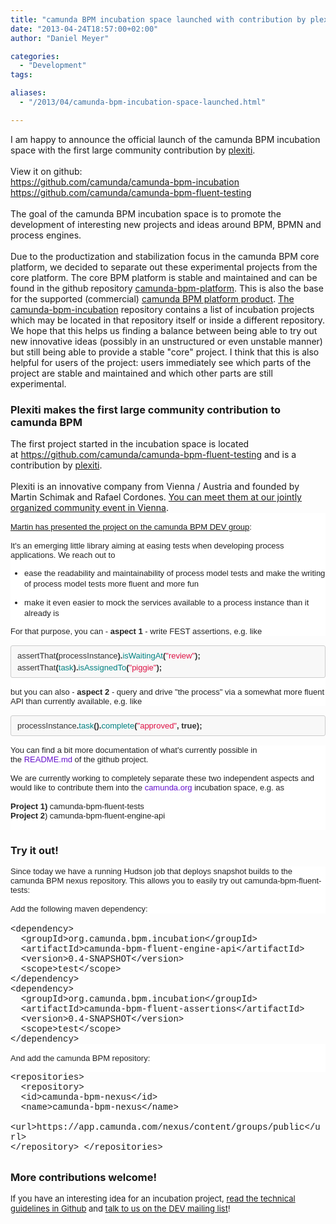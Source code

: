 ```yaml
---
title: "camunda BPM incubation space launched with contribution by plexiti"
date: "2013-04-24T18:57:00+02:00"
author: "Daniel Meyer"

categories:
  - "Development"
tags: 

aliases:
  - "/2013/04/camunda-bpm-incubation-space-launched.html"

---
```


<div class="separator" style="clear: both; text-align: left;">
I am happy to announce the official launch of the camunda BPM incubation space with the first large community contribution by <a href="http://plexiti.com/">plexiti</a>.</div>
<div class="separator" style="clear: both; text-align: left;">
<br /></div>
<div class="separator" style="clear: both; text-align: left;">
View it on github:&nbsp;</div>
<div class="separator" style="clear: both; text-align: left;">
<a href="https://github.com/camunda/camunda-bpm-incubation">https://github.com/camunda/camunda-bpm-incubation</a></div>
<div class="separator" style="clear: both; text-align: left;">
<a href="https://github.com/camunda/camunda-bpm-fluent-testing">https://github.com/camunda/camunda-bpm-fluent-testing</a></div>
<div class="separator" style="clear: both; text-align: left;">
<br /></div>
The goal of the camunda BPM incubation space is to promote the development of interesting new projects and ideas around BPM, BPMN and process engines.<br />
<br />
Due to the productization and stabilization focus in the camunda BPM core platform, we decided to&nbsp;separate out these&nbsp;experimental&nbsp;projects from the core platform. The core BPM platform is stable and maintained and can be found in the github repository&nbsp;<a href="https://github.com/camunda/camunda-bpm-platform">camunda-bpm-platform</a>. This is also the base for the supported (commercial)&nbsp;<a href="http://www.camunda.com/fox/product/community-vs-enterprise/">camunda BPM platform product</a>.&nbsp;<a href="https://github.com/camunda/camunda-bpm-incubation">The camunda-bpm-incubation</a>&nbsp;repository contains a list of incubation projects which may be located in that repository itself or inside a different repository. We hope that this helps us finding a balance between being able to try out new innovative ideas (possibly in an unstructured or even unstable manner) but still being able to provide a stable "core" project. I think that this is also helpful for users of the project: users immediately see which parts of the project are stable and maintained and which other parts are still experimental.<br />
<h3>
Plexiti makes the first large&nbsp;community&nbsp;contribution to camunda BPM</h3>
<div>
The first project started in the incubation space is located at&nbsp;<a href="https://github.com/camunda/camunda-bpm-fluent-testing">https://github.com/camunda/camunda-bpm-fluent-testing</a>&nbsp;and is a contribution by <a href="http://plexiti.com/">plexiti</a>.&nbsp;</div>
<div>
<br /></div>
<div>
Plexiti is an innovative company from Vienna / Austria and founded by <span style="font-family: inherit;">Martin Schimak&nbsp;</span><span style="font-family: inherit;">and&nbsp;</span><span style="font-family: inherit;">Rafael Cordones. <a href="http://network.camunda.org/meetings/3" target="_blank">You can meet them at our jointly organized community event in Vienna</a>.</span></div>
<div>
<div style="background-color: white; border: 0px; color: #222222; font-family: Arial, Helvetica, sans-serif; font-size: 13px; margin: 0px; padding: 0px; vertical-align: baseline;">
<div style="border: 0px; margin: 0px; padding: 0px; vertical-align: baseline;">
<div style="border: 0px; margin: 0px; padding: 0px; vertical-align: baseline;">
<br /></div>
<div style="border: 0px; margin: 0px; padding: 0px; vertical-align: baseline;">
<a href="https://groups.google.com/d/msg/camunda-bpm-dev/m8VDRnZe55A/YsZ2QwnFOPcJ">Martin has presented the project on the camunda BPM DEV group</a>: &nbsp;</div>
<div style="border: 0px; margin: 0px; padding: 0px; vertical-align: baseline;">
<br /></div>
<div style="border: 0px; margin: 0px; padding: 0px; vertical-align: baseline;">
It's an emerging little library aiming at easing tests when developing process applications. We reach out to</div>
<div style="border: 0px; margin: 0px; padding: 0px; vertical-align: baseline;">
<ul>
<li style="line-height: 17px;">ease the readability and maintainability of process model tests and make the writing of process model tests more fluent and more fun</li>
</ul>
</div>
<div style="border: 0px; margin: 0px; padding: 0px; vertical-align: baseline;">
<ul>
<li style="line-height: 17px;">make it even easier to mock the services available to a process instance than it already is</li>
</ul>
</div>
<div style="border: 0px; margin: 0px; padding: 0px; vertical-align: baseline;">
For that purpose, you can -&nbsp;<b>aspect 1&nbsp;</b>- write&nbsp;FEST assertions, e.g. like</div>
</div>
</div>
<div style="background-color: white; border: 0px; color: #222222; font-family: Arial, Helvetica, sans-serif; font-size: 13px; margin: 0px; padding: 0px; vertical-align: baseline;">
<pre style="background-color: #f8f8f8; border-bottom-left-radius: 3px; border-bottom-right-radius: 3px; border-top-left-radius: 3px; border-top-right-radius: 3px; border: 1px solid rgb(204, 204, 204); color: #333333; line-height: 19px; margin-bottom: 15px; margin-top: 15px; overflow: auto; padding: 6px 10px; text-align: -webkit-auto; vertical-align: baseline; white-space: pre-wrap;"><span style="border: 0px; font-family: Helvetica; margin: 0px; padding: 0px; vertical-align: baseline;"><span style="border: 0px; margin: 0px; padding: 0px; vertical-align: baseline;">assertThat</span><span style="border: 0px; font-weight: bold; margin: 0px; padding: 0px; vertical-align: baseline;">(</span><span style="border: 0px; margin: 0px; padding: 0px; vertical-align: baseline;">processInstance</span><span style="border: 0px; font-weight: bold; margin: 0px; padding: 0px; vertical-align: baseline;">).</span><span style="border: 0px; color: teal; margin: 0px; padding: 0px; vertical-align: baseline;">is<wbr></wbr>WaitingAt</span><span style="border: 0px; font-weight: bold; margin: 0px; padding: 0px; vertical-align: baseline;">(</span><span style="border: 0px; color: #dd1144; margin: 0px; padding: 0px; vertical-align: baseline;">"review"</span><span style="border: 0px; font-weight: bold; margin: 0px; padding: 0px; vertical-align: baseline;">);</span>
<span style="border: 0px; margin: 0px; padding: 0px; vertical-align: baseline;">assertThat</span><span style="border: 0px; font-weight: bold; margin: 0px; padding: 0px; vertical-align: baseline;">(</span><span style="border: 0px; color: teal; margin: 0px; padding: 0px; vertical-align: baseline;">task</span><span style="border: 0px; font-weight: bold; margin: 0px; padding: 0px; vertical-align: baseline;">).</span><span style="border: 0px; color: teal; margin: 0px; padding: 0px; vertical-align: baseline;">isAssignedTo</span><span style="border: 0px; font-weight: bold; margin: 0px; padding: 0px; vertical-align: baseline;">(</span><span style="border: 0px; color: #dd1144; margin: 0px; padding: 0px; vertical-align: baseline;"><wbr></wbr>"piggie"</span><span style="border: 0px; font-weight: bold; margin: 0px; padding: 0px; vertical-align: baseline;">);</span></span></pre>
<div style="border: 0px; margin: 0px; padding: 0px; vertical-align: baseline;">
but you can also -&nbsp;<b>aspect 2</b>&nbsp;- query and drive "the process" via a somewhat more fluent API than currently available, e.g. like</div>
</div>
<div style="background-color: white; border: 0px; color: #222222; font-family: Arial, Helvetica, sans-serif; font-size: 13px; margin: 0px; padding: 0px; vertical-align: baseline;">
<pre style="background-color: #f8f8f8; border-bottom-left-radius: 3px; border-bottom-right-radius: 3px; border-top-left-radius: 3px; border-top-right-radius: 3px; border: 1px solid rgb(204, 204, 204); color: #333333; line-height: 19px; margin-bottom: 15px; margin-top: 15px; overflow: auto; padding: 6px 10px; text-align: -webkit-auto; vertical-align: baseline;"><span style="border: 0px; font-family: Helvetica; margin: 0px; padding: 0px; vertical-align: baseline;"><span style="border: 0px; margin: 0px; padding: 0px; vertical-align: baseline;">processInstance</span><span style="border: 0px; font-weight: bold; margin: 0px; padding: 0px; vertical-align: baseline;">.</span><span style="border: 0px; color: teal; margin: 0px; padding: 0px; vertical-align: baseline;">task</span><span style="border: 0px; font-weight: bold; margin: 0px; padding: 0px; vertical-align: baseline;">().</span><span style="border: 0px; color: teal; margin: 0px; padding: 0px; vertical-align: baseline;">complet<wbr></wbr>e</span><span style="border: 0px; font-weight: bold; margin: 0px; padding: 0px; vertical-align: baseline;">(</span><span style="border: 0px; color: #dd1144; margin: 0px; padding: 0px; vertical-align: baseline;">"approved"</span><span style="border: 0px; font-weight: bold; margin: 0px; padding: 0px; vertical-align: baseline;">,</span> <span style="border: 0px; font-weight: bold; margin: 0px; padding: 0px; vertical-align: baseline;">true</span><span style="border: 0px; font-weight: bold; margin: 0px; padding: 0px; vertical-align: baseline;">);</span></span></pre>
</div>
<div style="background-color: white; border: 0px; color: #222222; font-family: Arial, Helvetica, sans-serif; font-size: 13px; margin: 0px; padding: 0px; vertical-align: baseline;">
You can find a bit more documentation of what's currently possible in the&nbsp;<a href="https://github.com/camunda/camunda-bpm-fluent-testing/blob/master/README.md" style="border: 0px; color: #6611cc; cursor: pointer; margin: 0px; padding: 0px; text-decoration: none; vertical-align: baseline;" target="_blank">README.md</a>&nbsp;of the github project.</div>
<div style="background-color: white; border: 0px; color: #222222; font-family: Arial, Helvetica, sans-serif; font-size: 13px; margin: 0px; padding: 0px; vertical-align: baseline;">
<br /></div>
<div style="background-color: white; border: 0px; color: #222222; font-family: Arial, Helvetica, sans-serif; font-size: 13px; margin: 0px; padding: 0px; vertical-align: baseline;">
We are currently working to completely separate these two independent aspects and would like to contribute them into the&nbsp;<a href="http://camunda.org/" style="border: 0px; color: #6611cc; cursor: pointer; margin: 0px; padding: 0px; text-decoration: none; vertical-align: baseline;" target="_blank">camunda.org</a>&nbsp;incubation space, e.g. as</div>
<div style="background-color: white; border: 0px; color: #222222; font-family: Arial, Helvetica, sans-serif; font-size: 13px; margin: 0px; padding: 0px; vertical-align: baseline;">
<br /></div>
<div style="background-color: white; border: 0px; color: #222222; font-family: Arial, Helvetica, sans-serif; font-size: 13px; margin: 0px; padding: 0px; vertical-align: baseline;">
<div style="border: 0px; margin: 0px; padding: 0px; vertical-align: baseline;">
<div style="border: 0px; margin: 0px; padding: 0px; vertical-align: baseline;">
<b>Project 1)</b>&nbsp;camunda-bpm-fluent-tests</div>
</div>
</div>
<div style="border: 0px; margin: 0px; padding: 0px; vertical-align: baseline;">
<div style="border: 0px; margin: 0px; padding: 0px; vertical-align: baseline;">
<div style="background-color: white; border: 0px; color: #222222; font-family: Arial, Helvetica, sans-serif; font-size: 13px; margin: 0px; padding: 0px; vertical-align: baseline;">
<b>Project 2</b>) camunda-bpm-fluent-engine-api</div>
<div style="background-color: white; color: #222222; font-family: Arial, Helvetica, sans-serif; font-size: 13px;">
<br /></div>
<h3>
Try it out!</h3>
<div style="background-color: white; color: #222222; font-family: Arial, Helvetica, sans-serif; font-size: 13px;">
Since today we have a running Hudson job that deploys snapshot builds to the camunda BPM nexus repository. This allows you to easily try out camunda-bpm-fluent-tests:</div>
<div style="background-color: white; color: #222222; font-family: Arial, Helvetica, sans-serif; font-size: 13px;">
<br /></div>
<div style="background-color: white; color: #222222; font-family: Arial, Helvetica, sans-serif; font-size: 13px;">
Add the following maven dependency:</div>
<br />
<span style="font-family: Courier New, Courier, monospace;">&lt;dependency&gt;<br />&nbsp; &lt;groupId&gt;org.camunda.bpm.incubation&lt;/groupId&gt;<br />&nbsp; &lt;artifactId&gt;camunda-bpm-fluent-engine-api&lt;/artifactId&gt;<br />&nbsp; &lt;version&gt;0.4-SNAPSHOT&lt;/version&gt;<br />&nbsp; &lt;scope&gt;test&lt;/scope&gt;<br />&lt;/dependency&gt;<br />&lt;dependency&gt;<br />&nbsp; &lt;groupId&gt;org.camunda.bpm.incubation&lt;/groupId&gt;<br />&nbsp; &lt;artifactId&gt;camunda-bpm-fluent-assertions&lt;/artifactId&gt;<br />&nbsp; &lt;version&gt;0.4-SNAPSHOT&lt;/version&gt;<br />&nbsp; &lt;scope&gt;test&lt;/scope&gt;<br />&lt;/dependency&gt;</span><br />
<div style="background-color: white; color: #222222; font-family: Arial, Helvetica, sans-serif; font-size: 13px;">
<br /></div>
<div style="background-color: white; color: #222222; font-family: Arial, Helvetica, sans-serif; font-size: 13px;">
And add the camunda BPM repository:</div>
<div style="background-color: white; color: #222222; font-family: Arial, Helvetica, sans-serif; font-size: 13px;">
<br /></div>
<div>
<span style="font-family: Courier New, Courier, monospace;">&lt;repositories&gt;<br />&nbsp; &lt;repository&gt;<br />&nbsp; &lt;id&gt;camunda-bpm-nexus&lt;/id&gt;<br />&nbsp; &lt;name&gt;camunda-bpm-nexus&lt;/name&gt;<br />&nbsp; &lt;url&gt;https://app.camunda.com/nexus/content/groups/public&lt;/url&gt;<br /> &lt;/repository&gt; &lt;/repositories&gt;</span><br />
<h2>
</h2>
<h3>
More contributions welcome!</h3>
<span style="font-family: inherit; font-size: small; font-weight: normal;">If you have an interesting idea for an incubation project, <a href="https://github.com/camunda/camunda-bpm-incubation/blob/master/README.md">read the technical guidelines in Github</a> and <a href="https://groups.google.com/forum/?fromgroups=#!forum/camunda-bpm-dev">talk to us on the DEV mailing list</a>!</span></div>
</div>
</div>
</div>